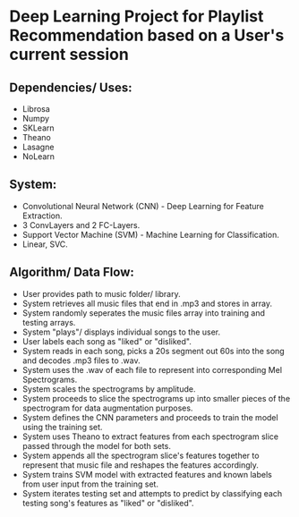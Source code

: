 # Deep Learning Project for Playlist Recommendation based on a User's current session 

## Dependencies/ Uses:
*   Librosa
*   Numpy
*   SKLearn
*   Theano
*   Lasagne
*   NoLearn

## System:
-   Convolutional Neural Network (CNN) - Deep Learning for Feature Extraction.
  -   3 ConvLayers and 2 FC-Layers.
-   Support Vector Machine (SVM) - Machine Learning for Classification.
  -   Linear, SVC.

## Algorithm/ Data Flow:
*   User provides path to music folder/ library.
*   System retrieves all music files that end in .mp3 and stores in array.
*   System randomly seperates the music files array into training and testing arrays.
*   System "plays"/ displays individual songs to the user.
*   User labels each song as "liked" or "disliked".
*   System reads in each song, picks a 20s segment out 60s into the song and decodes .mp3 files to .wav.
*   System uses the .wav of each file to represent into corresponding Mel Spectrograms.
*   System scales the spectrograms by amplitude. 
*   System proceeds to slice the spectrograms up into smaller pieces of the spectrogram for data augmentation purposes.
*   System defines the CNN parameters and proceeds to train the model using the training set. 
*   System uses Theano to extract features from each spectrogram slice passed through the model for both sets.
*   System appends all the spectrogram slice's features together to represent that music file and reshapes the features accordingly.
*   System trains SVM model with extracted features and known labels from user input from the training set.
*   System iterates testing set and attempts to predict by classifying each testing song's features as "liked" or "disliked".
